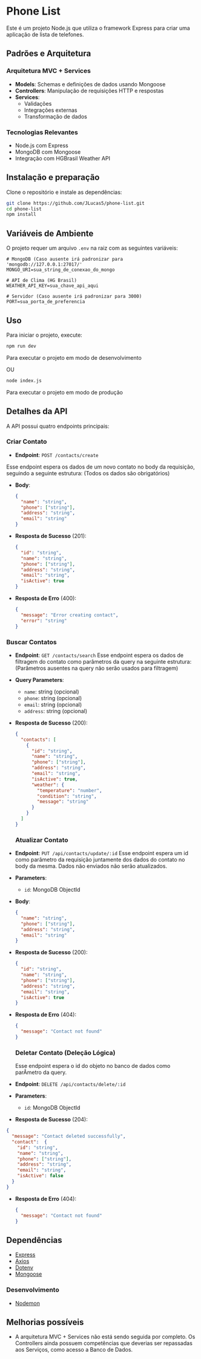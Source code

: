 # Phone List

Este é um projeto Node.js que utiliza o framework Express para criar uma aplicação de lista de telefones.

## Padrões e Arquitetura

### Arquitetura MVC + Services
- **Models**: Schemas e definições de dados usando Mongoose
- **Controllers**: Manipulação de requisições HTTP e respostas
- **Services**: 
  - Validações
  - Integrações externas
  - Transformação de dados

### Tecnologias Relevantes
- Node.js com Express
- MongoDB com Mongoose
- Integração com HGBrasil Weather API

## Instalação e preparação

Clone o repositório e instale as dependências:

```sh
git clone https://github.com/JLucas5/phone-list.git
cd phone-list
npm install
```
## Variáveis de Ambiente

O projeto requer um arquivo `.env` na raiz com as seguintes variáveis:

```env
# MongoDB (Caso ausente irá padronizar para 'mongodb://127.0.0.1:27017/'
MONGO_URI=sua_string_de_conexao_do_mongo

# API de Clima (HG Brasil)
WEATHER_API_KEY=sua_chave_api_aqui

# Servidor (Caso ausente irá padronizar para 3000)
PORT=sua_porta_de_preferencia
```

## Uso

Para iniciar o projeto, execute:

```sh
npm run dev
```
Para executar o projeto em modo de desenvolvimento

OU

```sh
node index.js
```
Para executar o projeto em modo de produção

## Detalhes da API

A API possui quatro endpoints principais:

### Criar Contato
- **Endpoint**: `POST /contacts/create`

Esse endpoint espera os dados de um novo contato no body da requisição, seguindo a seguinte estrutura:
(Todos os dados são obrigatórios)
- **Body**:
  ```json
  {
    "name": "string",
    "phone": ["string"],
    "address": "string",
    "email": "string"
  }
  ```
- **Resposta de Sucesso** (201):
  ```json
  {
    "id": "string",
    "name": "string",
    "phone": ["string"],
    "address": "string",
    "email": "string",
    "isActive": true
  }
  ```
- **Resposta de Erro** (400):
  ```json
  {
    "message": "Error creating contact",
    "error": "string"
  }
  ```

### Buscar Contatos
- **Endpoint**: `GET /contacts/search`
Esse endpoint espera os dados de filtragem do contato como parâmetros da query na seguinte estrutura:
(Parâmetros ausentes na query não serão usados para filtragem)
- **Query Parameters**:
  - `name`: string (opcional)
  - `phone`: string (opcional)
  - `email`: string (opcional)
  - `address`: string (opcional)
- **Resposta de Sucesso** (200):
  ```json
  {
    "contacts": [
      {
        "id": "string",
        "name": "string",
        "phone": ["string"],
        "address": "string",
        "email": "string",
        "isActive": true,
        "weather": {
          "temperature": "number",
          "condition": "string",
          "message": "string"
        }
      }
    ]
  }
  ```

  ### Atualizar Contato
- **Endpoint**: `PUT /api/contacts/update/:id`
  Esse endpoint espera um id como parâmetro da requisição juntamente dos dados do contato no body da mesma.
  Dados não enviados não serão atualizados.
- **Parameters**:
  - `id`: MongoDB ObjectId
- **Body**:
  ```json
  {
    "name": "string",
    "phone": ["string"],
    "address": "string",
    "email": "string"
  }
  ```
- **Resposta de Sucesso** (200):
  ```json
  {
    "id": "string",
    "name": "string",
    "phone": ["string"],
    "address": "string",
    "email": "string",
    "isActive": true
  }
  ```
- **Resposta de Erro** (404):
  ```json
  {
    "message": "Contact not found"
  }
  ```

  ### Deletar Contato (Deleção Lógica)
  Esse endpoint espera o id do objeto no banco de dados como parÂmetro da query.
- **Endpoint**: `DELETE /api/contacts/delete/:id`
- **Parameters**:
  - `id`: MongoDB ObjectId
- **Resposta de Sucesso** (204): 
```json
{
  "message": "Contact deleted successfully",
  "contact":  {
    "id": "string",
    "name": "string",
    "phone": ["string"],
    "address": "string",
    "email": "string",
    "isActive": false
  }
}
```
- **Resposta de Erro** (404):
  ```json
  {
    "message": "Contact not found"
  }
  ```

## Dependências

- [Express](https://expressjs.com/)
- [Axios](https://axios-http.com/)
- [Dotenv](https://www.npmjs.com/package/dotenv)
- [Mongoose](https://mongoosejs.com/)

### Desenvolvimento
- [Nodemon](https://nodemon.io/)

## Melhorias possíveis

- A arquitetura MVC + Services não está sendo seguida por completo. Os Controllers ainda possuem competências que deverias ser repassadas aos Serviços, como acesso a Banco de Dados.

